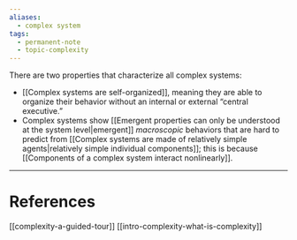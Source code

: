 ```yaml
---
aliases:
  - complex system
tags:
  - permanent-note
  - topic-complexity
---
```

There are two properties that characterize all complex systems:
- [[Complex systems are self-organized]], meaning they are able to organize their behavior without an internal or external “central executive.”
- Complex systems show [[Emergent properties can only be understood at the system level|emergent]] *macroscopic* behaviors that are hard to predict from [[Complex systems are made of relatively simple agents|relatively simple individual components]]; this is because [[Components of a complex system interact nonlinearly]].

---
# References
[[complexity-a-guided-tour]]
[[intro-complexity-what-is-complexity]]